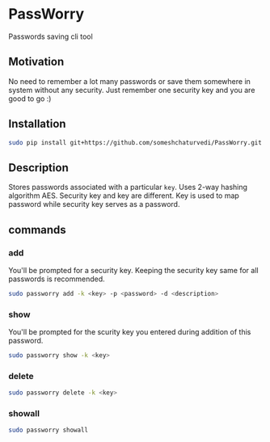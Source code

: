 # PassWorry
Passwords saving cli tool

## Motivation
No need to remember a lot many passwords or save them somewhere in system without any security.
Just remember one security key and you are good to go :)

## Installation
```bash
sudo pip install git+https://github.com/someshchaturvedi/PassWorry.git
```

## Description
Stores passwords associated with a particular ```key```. Uses 2-way hashing algorithm AES.
Security key and key are different. Key is used to map password while security key serves as a password.

## commands

### add
You'll be prompted for a security key. Keeping the security key same for all passwords is recommended.
```bash
sudo passworry add -k <key> -p <password> -d <description>
```

### show
You'll be prompted for the scurity key you entered during addition of this password.
```bash
sudo passworry show -k <key>
```

### delete
```bash
sudo passworry delete -k <key>
```

### showall
```bash
sudo passworry showall
```

